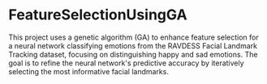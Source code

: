 # FeatureSelectionUsingGA
This project uses a genetic algorithm (GA) to enhance feature selection for a neural network classifying emotions from the RAVDESS Facial Landmark Tracking dataset, focusing on distinguishing happy and sad emotions. The goal is to refine the neural network's predictive accuracy by iteratively selecting the most informative facial landmarks.

